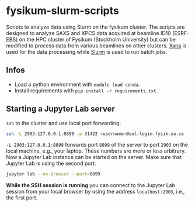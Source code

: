 # fysikum-slurm-scripts
Scripts to analyze data using Slurm on the fysikum cluster. The scripts are designed to analyze SAXS and XPCS data acquired at beamline ID10 (ESRF-EBS) on the HPC cluster of Fysikum (Stockholm University) but can be modified to process data from various beamlines on other clusters. [Xana](https://github.com/reiserm/Xana) is used for the data processing while [Slurm](https://slurm.schedmd.com/documentation.html) is used to run batch jobs.

## Infos
- Load a python environment with `module load conda`.
- Install requirements with `pip install -r requirements.txt`.

## Starting a Jupyter Lab server 

`ssh` to the cluster and use local port forwarding:

```sh
ssh -L 2903:127.0.0.1:8899 -p 31422 <username>@sol-login.fysik.su.se
```

`-L 2903:127.0.0.1:8899` forwards port `8899` of the server to port `2903` on the local machine, e.g., your laptop. These numbers are more or less arbitrary. Now a Jupyter Lab instance can be started on the server. Make sure that Jupyter Lab is using the second port:

```sh
jupyter lab --no-browser --port=8899
```

**While the SSH session is running** you can connect to the Jupyter Lab session from your local browser by using the address `localhost:2903`, i.e., the first port.

